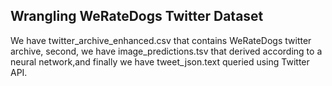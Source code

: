 ## Wrangling WeRateDogs Twitter Dataset
We have twitter_archive_enhanced.csv that contains WeRateDogs twitter archive, second, we have image_predictions.tsv that derived according to a neural network,and finally we have tweet_json.text queried using Twitter API.

